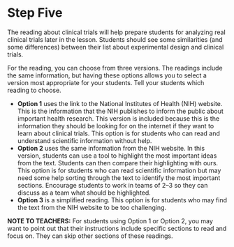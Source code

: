 # Step Five

The reading about clinical trials will help prepare students for analyzing real clinical trials later in the lesson. Students should see some similarities (and some differences) between their list about experimental design and clinical trials.

For the reading, you can choose from three versions. The readings include the same information, but having these options allows you to select a version most appropriate for your students. Tell your students which reading to choose. 

- **Option 1** uses the link to the National Institutes of Health (NIH) website. This is the information that the NIH publishes to inform the public about important health research. This version is included because this is the information they should be looking for on the internet if they want to learn about clinical trials. This option is for students who can read and understand scientific information without help.
- **Option 2** uses the same information from the NIH website. In this version, students can use a tool to highlight the most important ideas from the text. Students can then compare their highlighting with ours. This option is for students who can read scientific information but may need some help sorting through the text to identify the most important sections. Encourage students to work in teams of 2–3 so they can discuss as a team what should be highlighted.
- **Option 3** is a simplified reading. This option is for students who may find the text from the NIH website to be too challenging.


**NOTE TO TEACHERS:** For students using Option 1 or Option 2, you may want to point out that their instructions include specific sections to read and focus on. They can skip other sections of these readings.